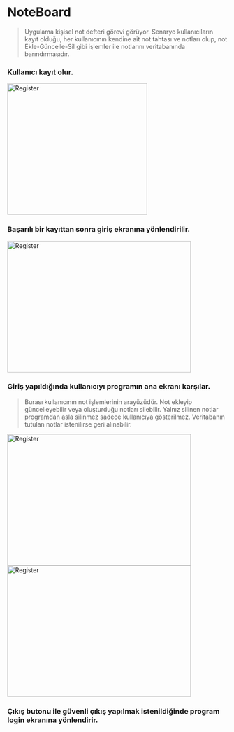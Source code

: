 # NoteBoard

>Uygulama kişisel not defteri görevi görüyor. Senaryo kullanıcıların kayıt olduğu, her kullanıcının kendine ait not tahtası ve notları olup, not Ekle-Güncelle-Sil gibi işlemler ile notlarını veritabanında barındırmasıdır.

### Kullanıcı kayıt olur.
<img src="http://www.resimag.com/p1/0fc4fa42b9d.png" alt="Register" width="320" height="300">

### Başarılı bir kayıttan sonra giriş ekranına yönlendirilir.
<img src="http://www.resimag.com/p1/2f597795a52.png" alt="Register" width="420" height="300">

### Giriş yapıldığında kullanıcıyı programın ana ekranı karşılar.
> Burası kullanıcının not işlemlerinin arayüzüdür. Not ekleyip güncelleyebilir veya oluşturduğu notları silebilir. Yalnız silinen notlar programdan asla silinmez sadece kullanıcıya gösterilmez. Veritabanın tutulan notlar istenilirse geri alınabilir.

<img src="http://www.resimag.com/p1/3c53eb893e9.png" alt="Register" width="420" height="300">  <img src="http://www.resimag.com/p1/d48e628d3a1.png" alt="Register" width="420" height="300">

### Çıkış butonu ile güvenli çıkış yapılmak istenildiğinde program login ekranına yönlendirir.

